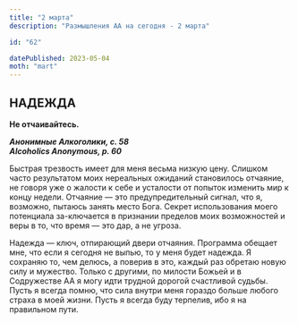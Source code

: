 ```yaml
---
title: "2 марта"
description: "Размышления АА на сегодня - 2 марта"

id: "62"

datePublished: 2023-05-04
moth: "mart"
---
```


## НАДЕЖДА

**Не отчаивайтесь.**

**_Анонимные Алкоголики, с. 58  
Alcoholics Anonymous, p. 60_**

Быстрая трезвость имеет для меня весьма низкую цену. Слишком часто результатом
моих нереальных ожиданий становилось отчаяние, не говоря уже о жалости к себе
и усталости от попыток изменить мир к концу недели. Отчаяние — это
предупредительный сигнал, что я, возможно, пытаюсь занять место Бога. Секрет
использования моего потенциала за-ключается в признании пределов моих
возможностей и веры в то, что время — это дар, а не угроза.

Надежда — ключ, отпирающий двери отчаяния. Программа обещает мне, что если я
сегодня не выпью, то у меня будет надежда. Я сохраняю то, чем делюсь, а
поверив в это, каждый раз обретаю новую силу и мужество. Только с другими, по
милости Божьей и в Содружестве АА я могу идти трудной дорогой счастливой
судьбы. Пусть я всегда помню, что сила внутри меня гораздо больше любого
страха в моей жизни. Пусть я всегда буду терпелив, ибо я на правильном пути.
